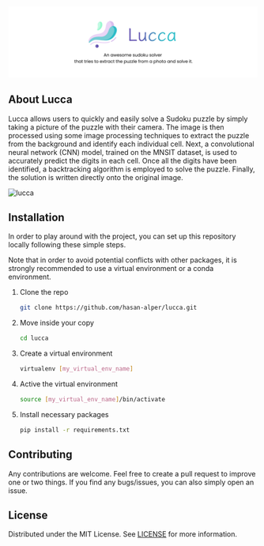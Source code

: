 ![lucca](media/lucca.png)

## About Lucca
Lucca allows users to quickly and easily solve a Sudoku puzzle by simply taking a picture of the puzzle with their camera. The image is then processed using some image processing techniques to extract the puzzle from the background and identify each individual cell. Next, a convolutional neural network (CNN) model, trained on the MNSIT dataset, is used to accurately predict the digits in each cell. Once all the digits have been identified, a backtracking algorithm is employed to solve the puzzle. Finally, the solution is written directly onto the original image.

![lucca](/media/lucca.gif)

## Installation
In order to play around with the project, you can set up this repository locally following these simple steps.

Note that in order to avoid potential conflicts with other packages, it is strongly recommended to use a virtual environment or a conda environment.

1. Clone the repo
    ```sh
    git clone https://github.com/hasan-alper/lucca.git
    ```
2. Move inside your copy
    ```sh
    cd lucca
    ```
3. Create a virtual environment
    ```sh
    virtualenv [my_virtual_env_name]
    ```
4. Active the virtual environment
    ```sh
    source [my_virtual_env_name]/bin/activate
    ```
5. Install necessary packages
    ```sh
    pip install -r requirements.txt
    ```

## Contributing

Any contributions are welcome. Feel free to create a pull request to improve one or two things. If you find any bugs/issues, you can also simply open an issue.

## License

Distributed under the MIT License. See [LICENSE](LICENSE) for more information.